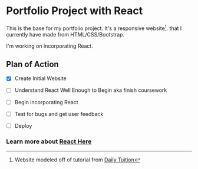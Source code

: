 # Portfolio Project with React


This is the base for my portfolio project. It's a responsive website[^1]. that I currently have made from HTML/CSS/Bootstrap. 

I'm working on incorporating React. 

## Plan of Action

- [x] Create Initial Website
- [ ] Understand React Well Enough to Begin aka finish coursework
- [ ] Begin incorporating React
- [ ] Test for bugs and get user feedback
- [ ] Deploy





### Learn more about [React Here](https://create-react-app.dev/)

[^1]: Website modeled off of tutorial from [Daily Tuition](https://www.youtube.com/channel/UCrG2Z0usOCCdUTAr4D1A8mw)
